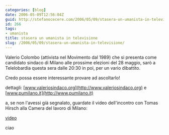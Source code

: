 ```yaml
---
categories: [blog]
date: 2006-05-09T12:56:04Z
guid: http://stefanocecere.com/2006/05/09/stasera-un-umanista-in-televisione/
id: 266
tags:
- umanista
title: stasera un umanista in televisione
slug: /2006/05/09/stasera-un-umanista-in-televisione/
---
```


[<img src='/wp-content/pupost3.jpg' alt='' align='left' />](http://www.valeriosindaco.org)Valerio Colombo (attivista nel Movimento dal 1989) che si presenta come candidato sindaco di Milano alle prossime elezioni del 28 maggio, sarò a Telelobardia questa sera dalle 20:30 in poi, per un vario dibattito.

Credo possa essere interessante provare ad ascoltarlo!
  
dettagli: [www.valeriosindaco.org](http://www.valeriosindaco.org) e [www.pumilano.it](http://www.pumilano.it)

a, se non l'avessi già segnalato, guardate il video dell'incontro con Tomas Hirsch alla Camera del lavoro di Milano:
  
[video](http://www.humanisteurope.org/en/tomas-hirsch/tomy-mm/milan-incontro-pubblico/)

ciao